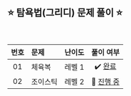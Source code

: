 ## ⭐️ 탐욕법(그리디) 문제 풀이 ⭐️ 

<br>

<!-- 💭 : 해결 중  ✔️ : 해결 완료 -->

| **번호** | **문제** | **난이도** | **풀이 여부** |
|:--------:|:--------|:----------:|:-----------:|
| 01 | 체육복 | 레벨 1 | ✔️ [완료](https://github.com/yuuforest/Programmers/blob/main/python/%ED%83%90%EC%9A%95%EB%B2%95(Greedy)/%EC%B2%B4%EC%9C%A1%EB%B3%B5.py)|
| 02 | 조이스틱 | 레벨 2 | 💭 [진행 중](https://github.com/yuuforest/Programmers/blob/main/python/%ED%83%90%EC%9A%95%EB%B2%95(Greedy)/%EC%A1%B0%EC%9D%B4%EC%8A%A4%ED%8B%B1.py)|